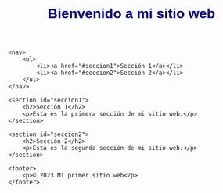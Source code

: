 <!DOCTYPE html>
<html>
<head>
    <title>Mi primer sitio web</title>
    <style>
        body {
            font-family: Arial, sans-serif;
        }
        h1 {
            color: navy;
        }
        p {
            color: grey;
        }
    </style>
</head>
<body>
    <header>
        <h1>Bienvenido a mi sitio web</h1>
    </header>

    <nav>
        <ul>
            <li><a href="#seccion1">Sección 1</a></li>
            <li><a href="#seccion2">Sección 2</a></li>
        </ul>
    </nav>

    <section id="seccion1">
        <h2>Sección 1</h2>
        <p>Esta es la primera sección de mi sitio web.</p>
    </section>

    <section id="seccion2">
        <h2>Sección 2</h2>
        <p>Esta es la segunda sección de mi sitio web.</p>
    </section>

    <footer>
        <p>© 2023 Mi primer sitio web</p>
    </footer>
</body>
</html>
